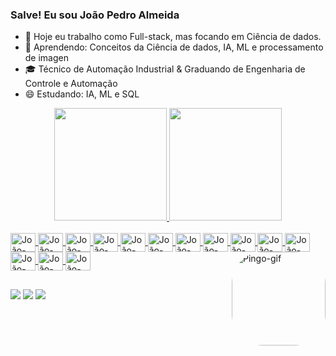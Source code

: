 ### Salve! Eu sou João Pedro Almeida

- 🔭 Hoje eu trabalho como Full-stack, mas focando em Ciência de dados.
- 🌱 Aprendendo: Conceitos da Ciência de dados, IA, ML e processamento de imagen
- 🎓 Técnico de Automação Industrial & Graduando de Engenharia de Controle e Automação
- 😄 Estudando: IA, ML e SQL


<div align="center">
  <a href="https://github.com/joao0812">
  <img height="180em" src="https://github-readme-stats.vercel.app/api?username=joao0812&show_icons=true&theme=vision-friendly-dark&include_all_commits=true&count_private=true"/>
  <img height="180em" src="https://github-readme-stats.vercel.app/api/top-langs/?username=joao0812&layout=compact&langs_count=7&theme=vision-friendly-dark"/>
</div>
  
<div style="display: inline_block"><br>
  <img align="center" alt="João-C++" height="30" width="40" src="https://cdn.jsdelivr.net/gh/devicons/devicon/icons/cplusplus/cplusplus-line.svg">
  <img align="center" alt="João-Python" height="30" width="40" src="https://cdn.jsdelivr.net/gh/devicons/devicon/icons/python/python-original.svg">
  <img align="center" alt="João-HTML" height="30" width="40" src="https://cdn.jsdelivr.net/gh/devicons/devicon/icons/html5/html5-original.svg">
  <img align="center" alt="João-CSS" height="30" width="40" src="https://cdn.jsdelivr.net/gh/devicons/devicon/icons/css3/css3-original.svg">
  <img align="center" alt="João-JS" height="30" width="40" src="https://cdn.jsdelivr.net/gh/devicons/devicon/icons/javascript/javascript-original.svg">
  <img align="center" alt="João-GIT" height="30" width="40" src="https://cdn.jsdelivr.net/gh/devicons/devicon/icons/git/git-original.svg">
  <img align="center" alt="João-GIT" height="30" width="40" src="https://cdn.jsdelivr.net/gh/devicons/devicon/icons/nodejs/nodejs-original.svg">
  <img align="center" alt="João-GIT" height="30" width="40" src="https://cdn.jsdelivr.net/gh/devicons/devicon/icons/mongodb/mongodb-original.svg">
  <img align="center" alt="João-GIT" height="30" width="40" src="https://cdn.jsdelivr.net/gh/devicons/devicon/icons/firebase/firebase-plain.svg">
  <img align="center" alt="João-GIT" height="30" width="40" src="https://cdn.jsdelivr.net/gh/devicons/devicon/icons/mysql/mysql-original.svg">
  <img align="center" alt="João-GIT" height="30" width="40" src="https://cdn.jsdelivr.net/gh/devicons/devicon/icons/postgresql/postgresql-original.svg">
  <img align="center" alt="João-GIT" height="30" width="40" src="https://cdn.jsdelivr.net/gh/devicons/devicon/icons/flutter/flutter-original.svg">
  <img align="center" alt="João-GIT" height="30" width="40" src="https://cdn.jsdelivr.net/gh/devicons/devicon/icons/react/react-original.svg">
  <img align="center" alt="João-GIT" height="30" width="40" src="https://cdn.jsdelivr.net/gh/devicons/devicon/icons/figma/figma-original.svg">
  <img align="right" alt="Pingo-gif" height="150" style="border-radius:50px;" src="https://media.giphy.com/media/ku5EcFe4PNGWA/giphy.gif">
</div>

  ##
  
  <div>
  <a href="https://www.instagram.com/joao_esalmeida/" target="_blank"><img src="https://img.shields.io/badge/-Instagram-%23E4405F?style=for-the-badge&logo=instagram&logoColor=white" target="_blank"></a>
  <a href = "joaoesalmeida12@gmail.com"><img src="https://img.shields.io/badge/-Gmail-%23333?style=for-the-badge&logo=gmail&logoColor=white" target="_blank"></a>
  <a href="https://www.linkedin.com/in/jo%C3%A3o-pedro-a-22978b137/" target="_blank"><img src="https://img.shields.io/badge/-LinkedIn-%230077B5?style=for-the-badge&logo=linkedin&logoColor=white" target="_blank"></a> 
  </div>
